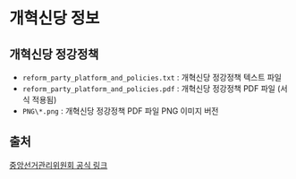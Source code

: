 # 개혁신당 정보

## 개혁신당 정강정책
- `reform_party_platform_and_policies.txt` : 개혁신당 정강정책 텍스트 파일
- `reform_party_platform_and_policies.pdf` : 개혁신당 정강정책 PDF 파일 (서식 적용됨)
- `PNG\*.png` : 개혁신당 정강정책 PDF 파일 PNG 이미지 버전

## 출처
[중앙선거관리위원회 공식 링크](https://www.nec.go.kr/site/nec/politicalParty/doctrineConstitutionView.do?searchOption1=1&searchOption2=148&searchOption3=%EA%B0%9C%ED%98%81%EC%8B%A0%EB%8B%B9&searchCondition=1&searchKeyword=&cbIdx=256&bcIdx=197181 "중앙선거관리위원회의 공식 링크입니다.")
